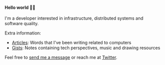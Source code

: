 #### Hello world :wave::mate:

I'm a developer interested in infrastructure, distributed systems and software quality.

Extra information:
- [Articles](https://medium.com/@gustavo_f): Words that I've been writing related to computers
- [Gists](https://gist.github.com/gustavo-freitas): Notes containing tech perspectives, music and drawing resources

Feel free to [send me a message](mailto:gustavof@gmail.com) or reach me at [Twitter](https://twitter.com/gustavo_freitas).
